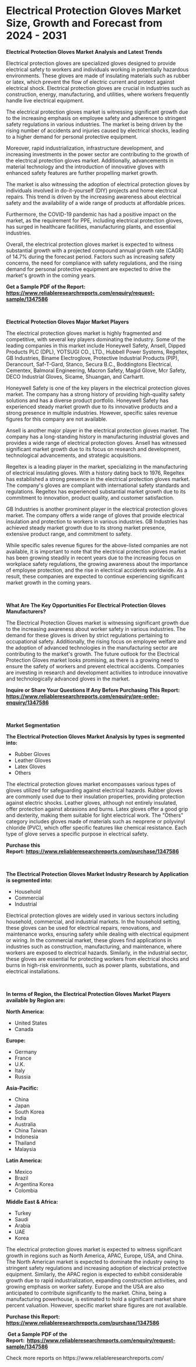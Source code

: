 <p><h1>Electrical Protection Gloves Market Size, Growth and Forecast from 2024 - 2031</h1></p><p><strong>Electrical Protection Gloves Market Analysis and Latest Trends</strong></p>
<p><p>Electrical protection gloves are specialized gloves designed to provide electrical safety to workers and individuals working in potentially hazardous environments. These gloves are made of insulating materials such as rubber or latex, which prevent the flow of electric current and protect against electrical shock. Electrical protection gloves are crucial in industries such as construction, energy, manufacturing, and utilities, where workers frequently handle live electrical equipment.</p><p>The electrical protection gloves market is witnessing significant growth due to the increasing emphasis on employee safety and adherence to stringent safety regulations in various industries. The market is being driven by the rising number of accidents and injuries caused by electrical shocks, leading to a higher demand for personal protective equipment.</p><p>Moreover, rapid industrialization, infrastructure development, and increasing investments in the power sector are contributing to the growth of the electrical protection gloves market. Additionally, advancements in material technology and the introduction of innovative gloves with enhanced safety features are further propelling market growth.</p><p>The market is also witnessing the adoption of electrical protection gloves by individuals involved in do-it-yourself (DIY) projects and home electrical repairs. This trend is driven by the increasing awareness about electrical safety and the availability of a wide range of products at affordable prices.</p><p>Furthermore, the COVID-19 pandemic has had a positive impact on the market, as the requirement for PPE, including electrical protection gloves, has surged in healthcare facilities, manufacturing plants, and essential industries.</p><p>Overall, the electrical protection gloves market is expected to witness substantial growth with a projected compound annual growth rate (CAGR) of 14.7% during the forecast period. Factors such as increasing safety concerns, the need for compliance with safety regulations, and the rising demand for personal protective equipment are expected to drive the market's growth in the coming years.</p></p>
<p><strong>Get a Sample PDF of the Report:&nbsp; <a href="https://www.reliableresearchreports.com/enquiry/request-sample/1347586">https://www.reliableresearchreports.com/enquiry/request-sample/1347586</a></strong></p>
<p>&nbsp;</p>
<p><strong>Electrical Protection Gloves Major Market Players</strong></p>
<p><p>The electrical protection gloves market is highly fragmented and competitive, with several key players dominating the industry. Some of the leading companies in this market include Honeywell Safety, Ansell, Dipped Products PLC (DPL), YOTSUGI CO., LTD., Hubbell Power Systems, Regeltex, GB Industries, Biname Electroglove, Protective Industrial Products (PIP), Derancourt, Saf-T-Gard, Stanco, Secura B.C., Boddingtons Electrical, Cementex, Balmoral Engineering, Macron Safety, Magid Glove, Mcr Safety, DECO Industrial Gloves, Sicame, Shuangan, and Carhartt.</p><p>Honeywell Safety is one of the key players in the electrical protection gloves market. The company has a strong history of providing high-quality safety solutions and has a diverse product portfolio. Honeywell Safety has experienced steady market growth due to its innovative products and a strong presence in multiple industries. However, specific sales revenue figures for this company are not available.</p><p>Ansell is another major player in the electrical protection gloves market. The company has a long-standing history in manufacturing industrial gloves and provides a wide range of electrical protection gloves. Ansell has witnessed significant market growth due to its focus on research and development, technological advancements, and strategic acquisitions.</p><p>Regeltex is a leading player in the market, specializing in the manufacturing of electrical insulating gloves. With a history dating back to 1976, Regeltex has established a strong presence in the electrical protection gloves market. The company's gloves are compliant with international safety standards and regulations. Regeltex has experienced substantial market growth due to its commitment to innovation, product quality, and customer satisfaction.</p><p>GB Industries is another prominent player in the electrical protection gloves market. The company offers a wide range of gloves that provide electrical insulation and protection to workers in various industries. GB Industries has achieved steady market growth due to its strong market presence, extensive product range, and commitment to safety.</p><p>While specific sales revenue figures for the above-listed companies are not available, it is important to note that the electrical protection gloves market has been growing steadily in recent years due to the increasing focus on workplace safety regulations, the growing awareness about the importance of employee protection, and the rise in electrical accidents worldwide. As a result, these companies are expected to continue experiencing significant market growth in the coming years.</p></p>
<p>&nbsp;</p>
<p><strong>What Are The Key Opportunities For Electrical Protection Gloves Manufacturers?</strong></p>
<p><p>The Electrical Protection Gloves market is witnessing significant growth due to the increasing awareness about worker safety in various industries. The demand for these gloves is driven by strict regulations pertaining to occupational safety. Additionally, the rising focus on employee welfare and the adoption of advanced technologies in the manufacturing sector are contributing to the market's growth. The future outlook for the Electrical Protection Gloves market looks promising, as there is a growing need to ensure the safety of workers and prevent electrical accidents. Companies are investing in research and development activities to introduce innovative and technologically advanced gloves in the market.</p></p>
<p><strong>Inquire or Share Your Questions If Any Before Purchasing This Report: <a href="https://www.reliableresearchreports.com/enquiry/pre-order-enquiry/1347586">https://www.reliableresearchreports.com/enquiry/pre-order-enquiry/1347586</a></strong></p>
<p>&nbsp;</p>
<p><strong>Market Segmentation</strong></p>
<p><strong>The Electrical Protection Gloves Market Analysis by types is segmented into:</strong></p>
<p><ul><li>Rubber Gloves</li><li>Leather Gloves</li><li>Latex Gloves</li><li>Others</li></ul></p>
<p><p>The electrical protection gloves market encompasses various types of gloves utilized for safeguarding against electrical hazards. Rubber gloves are commonly used due to their insulation properties, providing protection against electric shocks. Leather gloves, although not entirely insulated, offer protection against abrasions and burns. Latex gloves offer a good grip and dexterity, making them suitable for light electrical work. The "Others" category includes gloves made of materials such as neoprene or polyvinyl chloride (PVC), which offer specific features like chemical resistance. Each type of glove serves a specific purpose in electrical safety.</p></p>
<p><strong>Purchase this Report:&nbsp;<a href="https://www.reliableresearchreports.com/purchase/1347586">https://www.reliableresearchreports.com/purchase/1347586</a></strong></p>
<p>&nbsp;</p>
<p><strong>The Electrical Protection Gloves Market Industry Research by Application is segmented into:</strong></p>
<p><ul><li>Household</li><li>Commercial</li><li>Industrial</li></ul></p>
<p><p>Electrical protection gloves are widely used in various sectors including household, commercial, and industrial markets. In the household setting, these gloves can be used for electrical repairs, renovations, and maintenance works, ensuring safety while dealing with electrical equipment or wiring. In the commercial market, these gloves find applications in industries such as construction, manufacturing, and maintenance, where workers are exposed to electrical hazards. Similarly, in the industrial sector, these gloves are essential for protecting workers from electrical shocks and burns in high-risk environments, such as power plants, substations, and electrical installations.</p></p>
<p>&nbsp;</p>
<p><strong>In terms of Region, the Electrical Protection Gloves Market Players available by Region are:</strong></p>
<p>
    <p> <strong> North America: </strong>
        <ul>
            <li>United States</li>
            <li>Canada</li>
        </ul>
        </p> 
    <p> <strong> Europe: </strong>
        <ul>
            <li>Germany</li>
            <li>France</li>
            <li>U.K.</li>
            <li>Italy</li>
            <li>Russia</li>
        </ul>
        </p> 
    <p> <strong> Asia-Pacific: </strong>
        <ul>
            <li>China</li>
            <li>Japan</li>
            <li>South Korea</li>
            <li>India</li>
            <li>Australia</li>
            <li>China Taiwan</li>
            <li>Indonesia</li>
            <li>Thailand</li>
            <li>Malaysia</li>
        </ul>
        </p> 
    <p> <strong> Latin America: </strong>
        <ul>
            <li>Mexico</li>
            <li>Brazil</li>
            <li>Argentina Korea</li>
            <li>Colombia</li>
        </ul>
        </p> 
    <p> <strong> Middle East & Africa: </strong>
        <ul>
            <li>Turkey</li>
            <li>Saudi</li>
            <li>Arabia</li>
            <li>UAE</li>
            <li>Korea</li>
        </ul>
    </p>
    </p>
<p><p>The electrical protection gloves market is expected to witness significant growth in regions such as North America, APAC, Europe, USA, and China. The North American market is expected to dominate the industry owing to stringent safety regulations and increasing adoption of electrical protective equipment. Similarly, the APAC region is expected to exhibit considerable growth due to rapid industrialization, expanding construction activities, and growing emphasis on worker safety. Europe and the USA are also anticipated to contribute significantly to the market. China, being a manufacturing powerhouse, is estimated to hold a significant market share percent valuation. However, specific market share figures are not available.</p></p>
<p><strong>Purchase this Report: <a href="https://www.reliableresearchreports.com/purchase/1347586">https://www.reliableresearchreports.com/purchase/1347586</a></strong></p>
<p>&nbsp;<strong>Get a Sample PDF of the Report:&nbsp;&nbsp;<a href="https://www.reliableresearchreports.com/enquiry/request-sample/1347586">https://www.reliableresearchreports.com/enquiry/request-sample/1347586</a></strong></p>
<p><strong></strong></p>
<p>Check more reports on https://www.reliableresearchreports.com/</p>